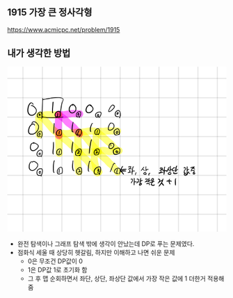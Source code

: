 ## 1915 가장 큰 정사각형

<https://www.acmicpc.net/problem/1915>

## 내가 생각한 방법

![이미지](./img.png)

- 완전 탐색이나 그래프 탐색 밖에 생각이 안났는데 DP로 푸는 문제였다.
- 점화식 세울 때 상당히 헷갈림, 하지만 이해하고 나면 쉬운 문제
  - 0은 무조건 DP값이 0
  - 1은 DP값 1로 초기화 함
  - 그 후 맵 순회하면서 좌단, 상단, 좌상단 값에서 가장 작은 값에 1 더한거 적용해줌
